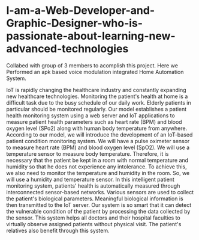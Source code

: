 # I-am-a-Web-Developer-and-Graphic-Designer-who-is-passionate-about-learning-new-advanced-technologies
Collabed with group of 3 members to acomplish this project. Here we Performed an apk based voice modulation integrated Home Automation System.

IoT is rapidly changing the healthcare industry and constantly expanding new healthcare
technologies. Monitoring the patient's health at home is a difficult task due to the busy
schedule of our daily work. Elderly patients in particular should be monitored regularly. Our
model establishes a patient health monitoring system using a web server and IoT applications
to measure patient health parameters such as heart rate (BPM) and blood oxygen level (SPo2)
along with human body temperature from anywhere. According to our model, we will
introduce the development of an IoT-based patient condition monitoring system. We will
have a pulse oximeter sensor to measure heart rate (BPM) and blood oxygen level (SpO2).
We will use a temperature sensor to measure body temperature. Therefore, it is necessary that
the patient be kept in a room with normal temperature and humidity so that he does not
experience any intolerance. To achieve this, we also need to monitor the temperature and
humidity in the room. So, we will use a humidity and temperature sensor. In this intelligent
patient monitoring system, patients' health is automatically measured through interconnected
sensor-based networks. Various sensors are used to collect the patient's biological parameters.
Meaningful biological information is then transmitted to the IoT server. Our system is so
smart that it can detect the vulnerable condition of the patient by processing the data collected
by the sensor. This system helps all doctors and their hospital faculties to virtually observe
assigned patients without physical visit. The patient's relatives also benefit through this
system.
